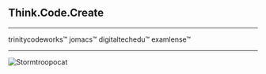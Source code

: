 <h2>Think.Code.Create</h2>
<hr>
trinitycodeworks™
jomacs™
digitaltechedu™
examlense™
<hr>

![Stormtroopocat](https://octodex.github.com/images/stormtroopocat.jpg "The Stormtroopocat")
